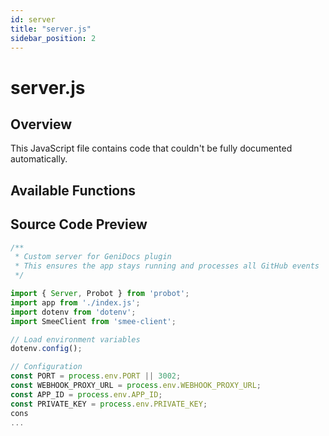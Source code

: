```yaml
---
id: server
title: "server.js"
sidebar_position: 2
---
```


# server.js

## Overview

This JavaScript file contains code that couldn't be fully documented automatically.

## Available Functions



## Source Code Preview

```javascript
/**
 * Custom server for GeniDocs plugin
 * This ensures the app stays running and processes all GitHub events
 */

import { Server, Probot } from 'probot';
import app from './index.js';
import dotenv from 'dotenv';
import SmeeClient from 'smee-client';

// Load environment variables
dotenv.config();

// Configuration
const PORT = process.env.PORT || 3002;
const WEBHOOK_PROXY_URL = process.env.WEBHOOK_PROXY_URL;
const APP_ID = process.env.APP_ID;
const PRIVATE_KEY = process.env.PRIVATE_KEY;
cons
...
```